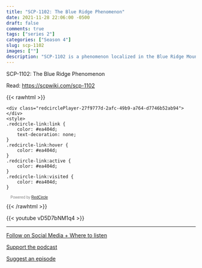 ```yaml
---
title: "SCP-1102: The Blue Ridge Phenomenon"
date: 2021-11-28 22:06:00 -0500
draft: false
comments: true
tags: ["series 2"]
categories: ["Season 4"]
slug: scp-1102
images: [""]
description: "SCP-1102 is a phenomenon localized in the Blue Ridge Mountain range in the eastern USA, though evidence suggests it may also include an area as far south as mid-Georgia and Alabama... The dominant urge in all subjects, human or otherwise, seems to be one of returning or rejoining other members of the original species."
---
```


SCP-1102: The Blue Ridge Phenomenon

Read: https://scpwiki.com/scp-1102

{{< rawhtml >}}
<script async defer onload="redcircleIframe();" src="https://api.podcache.net/embedded-player/sh/63705181-2bd5-4fc1-a869-6f5b27226efa/ep/27f9777d-2afc-49b9-a764-d7746b52ab94"></script>
    <div class="redcirclePlayer-27f9777d-2afc-49b9-a764-d7746b52ab94"></div>
    <style>
    .redcircle-link:link {
        color: #ea404d;
        text-decoration: none;
    }
    .redcircle-link:hover {
        color: #ea404d;
    }
    .redcircle-link:active {
        color: #ea404d;
    }
    .redcircle-link:visited {
        color: #ea404d;
    }
</style>
<p style="margin-top:3px;margin-left:11px;font-family: sans-serif;font-size: 10px; color: gray;">Powered by <a class="redcircle-link" href="https://redcircle.com?utm_source=rc_embedded_player&utm_medium=web&utm_campaign=embedded_v1">RedCircle</a></p>
{{< /rawhtml >}}

{{< youtube vD5D7bNM1q4 >}}

---

[Follow on Social Media + Where to listen](/links)

[Support the podcast](/support)

[Suggest an episode](/suggest)
